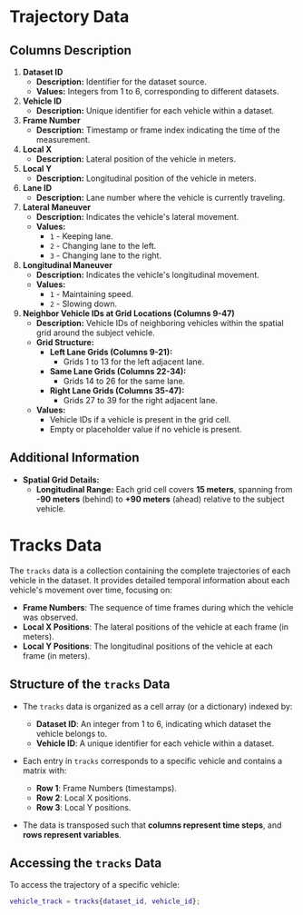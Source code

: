 # Trajectory Data
## Columns Description
1. **Dataset ID**
   - **Description:** Identifier for the dataset source.
   - **Values:** Integers from 1 to 6, corresponding to different datasets.
2. **Vehicle ID**
   - **Description:** Unique identifier for each vehicle within a dataset.
3. **Frame Number**
   - **Description:** Timestamp or frame index indicating the time of the measurement.
4. **Local X**
   - **Description:** Lateral position of the vehicle in meters.
5. **Local Y**
   - **Description:** Longitudinal position of the vehicle in meters.
6. **Lane ID**
   - **Description:** Lane number where the vehicle is currently traveling.
7. **Lateral Maneuver**
   - **Description:** Indicates the vehicle's lateral movement.
   - **Values:**
     - `1` - Keeping lane.
     - `2` - Changing lane to the left.
     - `3` - Changing lane to the right.
8. **Longitudinal Maneuver**
   - **Description:** Indicates the vehicle's longitudinal movement.
   - **Values:**
     - `1` - Maintaining speed.
     - `2` - Slowing down.
9. **Neighbor Vehicle IDs at Grid Locations (Columns 9-47)**
   - **Description:** Vehicle IDs of neighboring vehicles within the spatial grid around the subject vehicle.
   - **Grid Structure:**
     - **Left Lane Grids (Columns 9-21):**
       - Grids 1 to 13 for the left adjacent lane.
     - **Same Lane Grids (Columns 22-34):**
       - Grids 14 to 26 for the same lane.
     - **Right Lane Grids (Columns 35-47):**
       - Grids 27 to 39 for the right adjacent lane.
   - **Values:**
     - Vehicle IDs if a vehicle is present in the grid cell.
     - Empty or placeholder value if no vehicle is present.


## Additional Information
- **Spatial Grid Details:**
  - **Longitudinal Range:** Each grid cell covers **15 meters**, spanning from **-90 meters** (behind) to **+90 meters** (ahead) relative to the subject vehicle.

# Tracks Data

The `tracks` data is a collection containing the complete trajectories of each vehicle in the dataset. It provides detailed temporal information about each vehicle's movement over time, focusing on:

- **Frame Numbers**: The sequence of time frames during which the vehicle was observed.
- **Local X Positions**: The lateral positions of the vehicle at each frame (in meters).
- **Local Y Positions**: The longitudinal positions of the vehicle at each frame (in meters).

## Structure of the `tracks` Data

- The `tracks` data is organized as a cell array (or a dictionary) indexed by:

  - **Dataset ID**: An integer from 1 to 6, indicating which dataset the vehicle belongs to.
  - **Vehicle ID**: A unique identifier for each vehicle within a dataset.

- Each entry in `tracks` corresponds to a specific vehicle and contains a matrix with:

  - **Row 1**: Frame Numbers (timestamps).
  - **Row 2**: Local X positions.
  - **Row 3**: Local Y positions.

- The data is transposed such that **columns represent time steps**, and **rows represent variables**.

## Accessing the `tracks` Data

To access the trajectory of a specific vehicle:

```matlab
vehicle_track = tracks{dataset_id, vehicle_id};
